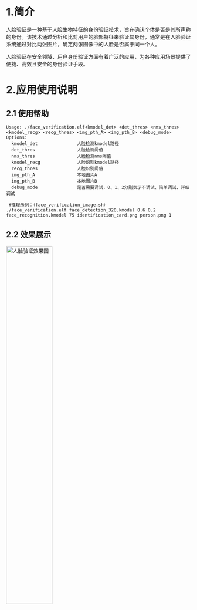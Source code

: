 # 1.简介

人脸验证是一种基于人脸生物特征的身份验证技术，旨在确认个体是否是其所声称的身份。该技术通过分析和比对用户的脸部特征来验证其身份，通常是在人脸验证系统通过对比两张图片，确定两张图像中的人脸是否属于同一个人。

人脸验证在安全领域、用户身份验证方面有着广泛的应用，为各种应用场景提供了便捷、高效且安全的身份验证手段。

# 2.应用使用说明

## 2.1 使用帮助

```
Usage: ./face_verification.elf<kmodel_det> <det_thres> <nms_thres> <kmodel_recg> <recg_thres> <img_pth_A> <img_pth_B> <debug_mode>
Options:
  kmodel_det               人脸检测kmodel路径
  det_thres                人脸检测阈值
  nms_thres                人脸检测nms阈值
  kmodel_recg              人脸识别kmodel路径
  recg_thres               人脸识别阈值
  img_pth_A                本地图片A
  img_pth_B                本地图片B
  debug_mode               是否需要调试，0、1、2分别表示不调试、简单调试、详细调试
 
 #推理示例：（face_verification_image.sh）
./face_verification.elf face_detection_320.kmodel 0.6 0.2 face_recognition.kmodel 75 identification_card.png person.png 1
```
## 2.2 效果展示

<img src="https://kendryte-download.canaan-creative.com/k230/downloads/doc_images/ai_demo/face_verification/face_verification_result.png" alt="人脸验证效果图" width="50%" height="50%"/>